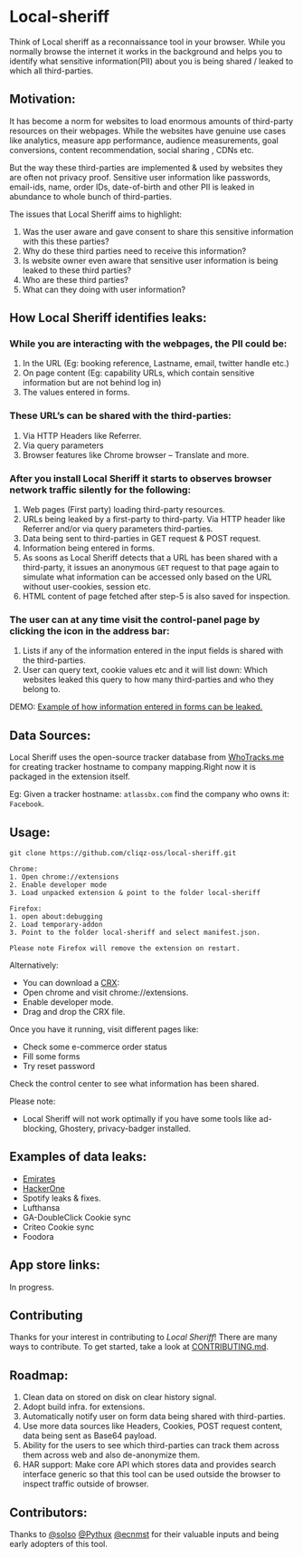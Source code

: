 # Local-sheriff

Think of Local sheriff as a reconnaissance tool in your browser. 
While you normally browse the internet it works in the background and helps you to identify what sensitive information(PII) about you is being shared / leaked to which all third-parties.

## Motivation:

It has become a norm for websites to load enormous amounts of third-party resources on their webpages. While the websites have genuine use cases like analytics, measure app performance, audience measurements, goal conversions, content recommendation, social sharing , CDNs etc.

But the way these third-parties are implemented & used by websites they are often not privacy proof. 
Sensitive user information like passwords, email-ids, name, order IDs, date-of-birth and other PII is leaked in abundance to whole bunch of third-parties. 

The issues that Local Sheriff aims to highlight:
1. Was the user aware and gave consent to share this sensitive information with this these parties?
2. Why do these third parties need to receive this information?
3. Is website owner even aware that sensitive user information is being leaked to these third parties?
4. Who are these third parties?
5. What can they doing with user information?

## How Local Sheriff identifies leaks:

### While you are interacting with the webpages, the PII could be:
1.	In the URL (Eg: booking reference, Lastname, email, twitter handle etc.)
2.	On page content (Eg: capability URLs, which contain sensitive information but are not behind log in)
3.	The values entered in forms.

### These URL’s can be shared with the third-parties:
1.	Via HTTP Headers like Referrer.
2.	Via query parameters
3.	Browser features like Chrome browser – Translate and more.

### After you install Local Sheriff it starts to observes browser network traffic silently for the following:
1. Web pages (First party) loading third-party resources.
2. URLs being leaked by a first-party to third-party. Via HTTP header like Referrer and/or via query parameters third-parties.
3. Data being sent to third-parties in GET request & POST request.
4. Information being entered in forms.
5. As soons as Local Sheriff detects that a URL has been shared with a third-party, it issues an anonymous `GET` request to that page again to simulate what information can be accessed only based on the URL without user-cookies, session etc.
6. HTML content of page fetched after step-5 is also saved for inspection.

### The user can at any time visit the control-panel page by clicking the icon in the address bar:
1.	Lists if any of the information entered in the input fields is shared with the third-parties.
2.	User can query text, cookie values etc and it will list down: Which websites leaked this query to how many third-parties and who they belong to.

 DEMO: [Example of how information entered in forms can be leaked.](https://streamable.com/yl3qq)

## Data Sources:

Local Sheriff uses the open-source tracker database from [WhoTracks.me](https://whotracks.me/) for creating tracker hostname to company mapping.Right now it is packaged in the extension itself.

Eg: Given a tracker hostname: `atlassbx.com` find the company who owns it: `Facebook`.

## Usage:
```
git clone https://github.com/cliqz-oss/local-sheriff.git

Chrome:
1. Open chrome://extensions
2. Enable developer mode
3. Load unpacked extension & point to the folder local-sheriff

Firefox:
1. open about:debugging
2. Load temporary-addon
3. Point to the folder local-sheriff and select manifest.json.

Please note Firefox will remove the extension on restart.
```

Alternatively:
- You can download a [CRX](#):
- Open chrome and visit chrome://extensions.
- Enable developer mode.
- Drag and drop the CRX file.

Once you have it running, visit different pages like:

- Check some e-commerce order status
- Fill some forms
- Try reset password

Check the control center to see what information has been shared.

Please note: 

- Local Sheriff will not work optimally if you have some tools like ad-blocking, Ghostery, privacy-badger installed.

## Examples of data leaks:
- [Emirates](https://medium.freecodecamp.org/how-airlines-dont-care-about-your-privacy-case-study-emirates-com-6271b3b8474b)
- [HackerOne](https://twitter.com/konarkmodi/status/978640867627098118)
- Spotify leaks & fixes.
- Lufthansa
- GA-DoubleClick Cookie sync
- Criteo Cookie sync
- Foodora

## App store links:
In progress.

## Contributing

Thanks for your interest in contributing to *Local Sheriff*! There are many ways to contribute. To get started, take a look at [CONTRIBUTING.md](CONTRIBUTING.md).

## Roadmap:

1. Clean data on stored on disk on clear history signal.
2. Adopt build infra. for extensions.
3. Automatically notify user on form data being shared with third-parties.
4. Use more data sources like Headers, Cookies, POST request content, data being sent as Base64 payload.
5. Ability for the users to see which third-parties can track them across them across web and also de-anonymize them.
6. HAR support: Make core API which stores data and provides search interface generic so that this tool can be used outside the browser to inspect traffic outside of browser.


## Contributors:
Thanks to [@solso](https://twitter.com/solso) [@Pythux](https://twitter.com/Pythux) [@ecnmst](https://github.com/ecnmst) for their valuable inputs and being early adopters of this tool. 

